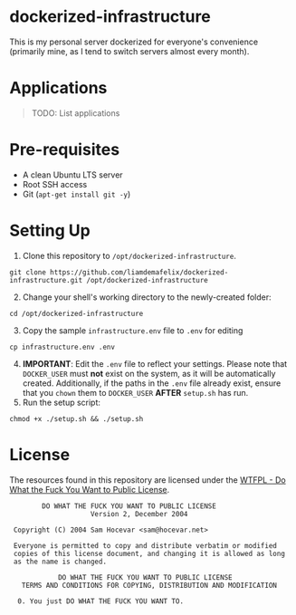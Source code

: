 # dockerized-infrastructure

This is my personal server dockerized for everyone's convenience (primarily mine, as I tend to switch servers almost every month).

# Applications

> TODO: List applications

# Pre-requisites

* A clean Ubuntu LTS server
* Root SSH access
* Git (`apt-get install git -y`)

# Setting Up

1. Clone this repository to `/opt/dockerized-infrastructure`.
```
git clone https://github.com/liamdemafelix/dockerized-infrastructure.git /opt/dockerized-infrastructure
```
2. Change your shell's working directory to the newly-created folder:
```
cd /opt/dockerized-infrastructure
```
3. Copy the sample `infrastructure.env` file to `.env` for editing
```
cp infrastructure.env .env
```
4. **IMPORTANT**: Edit the `.env` file to reflect your settings. Please note that `DOCKER_USER` must **not** exist on the system, as it will be automatically created. Additionally, if the paths in the `.env` file already exist, ensure that you `chown` them to `DOCKER_USER` **AFTER** `setup.sh` has run.
5. Run the setup script:
```
chmod +x ./setup.sh && ./setup.sh
```

# License

The resources found in this repository are licensed under the [WTFPL - Do What the Fuck You Want to Public License](http://www.wtfpl.net/about/).

```
        DO WHAT THE FUCK YOU WANT TO PUBLIC LICENSE 
                    Version 2, December 2004 

 Copyright (C) 2004 Sam Hocevar <sam@hocevar.net> 

 Everyone is permitted to copy and distribute verbatim or modified 
 copies of this license document, and changing it is allowed as long 
 as the name is changed. 

            DO WHAT THE FUCK YOU WANT TO PUBLIC LICENSE 
   TERMS AND CONDITIONS FOR COPYING, DISTRIBUTION AND MODIFICATION 

  0. You just DO WHAT THE FUCK YOU WANT TO.
```
